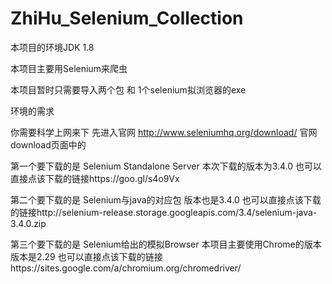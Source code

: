 # ZhiHu_Selenium_Collection

本项目的环境JDK 1.8


本项目主要用Selenium来爬虫

本项目暂时只需要导入两个包 和 1个selenium拟浏览器的exe



环境的需求


你需要科学上网来下
先进入官网
http://www.seleniumhq.org/download/
官网download页面中的

第一个要下载的是
Selenium Standalone Server
本次下载的版本为3.4.0
也可以直接点该下载的链接https://goo.gl/s4o9Vx


第二个要下载的是
Selenium与java的对应包
版本也是3.4.0
也可以直接点该下载的链接http://selenium-release.storage.googleapis.com/3.4/selenium-java-3.4.0.zip



第三个要下载的是
Selenium给出的模拟Browser
本项目主要使用Chrome的版本
版本是2.29
也可以直接点该下载的链接https://sites.google.com/a/chromium.org/chromedriver/